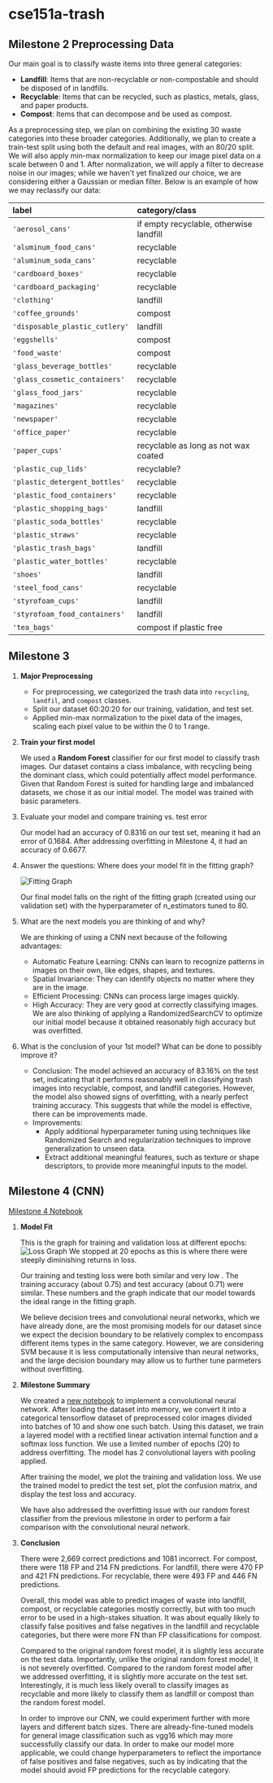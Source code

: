 # cse151a-trash
## Milestone 2 Preprocessing Data

Our main goal is to classify waste items into three general categories: 
* **Landfill**: Items that are non-recyclable or non-compostable and should be disposed of in landfills. 
* **Recyclable**: Items that can be recycled, such as plastics, metals, glass, and paper products.
* **Compost**: Items that can decompose and be used as compost.

As a preprocessing step, we plan on combining the existing 30 waste categories into these broader categories. Additionally, we plan to create a train-test split using both the default and real images, with an 80/20 split. We will also apply min-max normalization to keep our image pixel data on a scale between 0 and 1. After normalization, we will apply a filter to decrease noise in our images; while we haven't yet finalized our choice, we are considering either a Gaussian or median filter. Below is an example of how we may reclassify our data:

| label | category/class |
|:------|:---------------|
| `'aerosol_cans'` | if empty recyclable, otherwise landfill |
| `'aluminum_food_cans'` | recyclable |
| `'aluminum_soda_cans'` | recyclable |
| `'cardboard_boxes'` | recyclable |
| `'cardboard_packaging'` | recyclable |
| `'clothing'` | landfill |
| `'coffee_grounds'` | compost |
| `'disposable_plastic_cutlery'` | landfill |
| `'eggshells'` | compost |
| `'food_waste'` | compost |
| `'glass_beverage_bottles'` | recyclable |
| `'glass_cosmetic_containers'` | recyclable |
| `'glass_food_jars'` | recyclable |
| `'magazines'` | recyclable |
| `'newspaper'` | recyclable |
| `'office_paper'` | recyclable |
| `'paper_cups'` | recyclable as long as not wax coated |
| `'plastic_cup_lids'` | recyclable? |
| `'plastic_detergent_bottles'` | recyclable |
| `'plastic_food_containers'` | recyclable |
| `'plastic_shopping_bags'` | landfill |
| `'plastic_soda_bottles'` | recyclable |
| `'plastic_straws'` | recyclable |
| `'plastic_trash_bags'` | landfill |
| `'plastic_water_bottles'` | recyclable |
| `'shoes'` | landfill |
| `'steel_food_cans'` | recyclable |
| `'styrofoam_cups'` | landfill |
| `'styrofoam_food_containers'` | landfill |
| `'tea_bags'` | compost if plastic free |

## Milestone 3 
1. **Major Preprocessing**
   
   * For preprocessing, we categorized the trash data into ``recycling``, ``landfil``, and ``compost`` classes.
   * Split our dataset 60:20:20 for our training, validation, and test set.
   * Applied min-max normalization to the pixel data of the images, scaling each pixel value to be within the 0 to 1 range.

2. **Train your first model**
   
   We used a **Random Forest** classifier for our first model to classify trash images. Our dataset contains a class imbalance, with recycling being the dominant class, which could potentially affect model performance. Given that Random Forest is suited for handling large and imbalanced datasets, we chose it as our initial model. The model was trained with basic parameters.

3. Evaluate your model and compare training vs. test error
   
   Our model had an accuracy of 0.8316 on our test set, meaning it had an error of 0.1684. After addressing overfitting in Milestone 4, it had an accuracy of 0.6677.

5. Answer the questions: Where does your model fit in the fitting graph?
   
   ![Fitting Graph](fitting_graph.png)
   
   Our final model falls on the right of the fitting graph (created using our validation set) with the hyperparameter of n_estimators tuned to 80. 

7. What are the next models you are thinking of and why?

   We are thinking of using a CNN next because of the following advantages:
   * Automatic Feature Learning: CNNs can learn to recognize patterns in images on their own, like edges, shapes, and textures.
   * Spatial Invariance: They can identify objects no matter where they are in the image.
   * Efficient Processing: CNNs can process large images quickly.
   * High Accuracy: They are very good at correctly classifying images.
   We are also thinking of applying a RandomizedSearchCV to optimize our initial model because it obtained reasonably high accuracy but was overfitted.

9. What is the conclusion of your 1st model? What can be done to possibly improve it?
   * Conclusion: The model achieved an accuracy of 83.16% on the test set, indicating that it performs reasonably well in classifying trash images into recyclable, compost, and landfill categories. However, the model also showed signs of overfitting, with a nearly perfect training accuracy. This suggests that while the model is effective, there can be improvements made.
   * Improvements:
        * Apply additional hyperparameter tuning using techniques like Randomized Search and regularization techniques to improve generalization to unseen data.
        * Extract additional meaningful features, such as texture or shape descriptors, to provide more meaningful inputs to the model.
## Milestone 4 (CNN)
[Milestone 4 Notebook](./CNN.ipynb)

1. **Model Fit**

   This is the graph for training and validation loss at different epochs:
   ![Loss Graph](CNNLossGraph.png) We stopped at 20 epochs as this is where there were steeply diminishing returns in loss.

   Our training and testing loss were both similar and very low . The training accuracy (about 0.75) and test accuracy (about 0.71) were similar. These numbers and the graph indicate that our model towards the ideal range in the fitting graph.


   We believe decision trees and convolutional neural networks, which we have already done, are the most promising models for our dataset since we expect the decision boundary to be relatively complex to encompass different items types in the same category. However, we are considering SVM because it is less computationally intensive than neural networks, and the large decision boundary may allow us to further tune parmeters without overfitting.
   


2. **Milestone Summary**

   We created a [new notebook](./CNN.ipynb) to implement a convolutional neural network. After loading the dataset into memory, we convert it into a categorical tensorflow dataset of preprocessed color images divided into batches of 10 and show one such batch. Using this dataset, we train a layered model with a rectified linear activation internal function and a softmax loss function. We use a limited number of epochs (20) to address overfitting. The model has 2 convolutional layers with pooling applied.
   
   After training the model, we plot the training and validation loss. We use the trained model to predict the test set, plot the confusion matrix, and display the test loss and accuracy.

   We have also addressed the overfitting issue with our random forest classifier from the previous milestone in order to perform a fair comparison with the convolutional neural network. 

3. **Conclusion**

   There were 2,669 correct predictions and 1081 incorrect. For compost, there were 118 FP and 214 FN predictions. For landfill, there were 470 FP and 421 FN predictions. 
   For recyclable, there were 493 FP and 446 FN predictions.

   Overall, this model was able to predict images of waste into landfill, compost, or recyclable categories mostly correctly, but with too much error to be used in a high-stakes situation. It was about equally likely to classify false positives and false negatives in the landfill and recyclable categories, but there were more FN than FP classifications for compost. 
   
   Compared to the original random forest model, it is slightly less accurate on the test data. Importantly, unlike the original random forest model, it is not severely overfitted. Compared to the random forest model after we addressed overfitting, it is slightly more accurate on the test set.
   Interestingly, it is much less likely overall to classify images as recyclable and more likely to classify them as landfill or compost than the random forest model.

   In order to improve our CNN, we could experiment further with more layers and different batch sizes. There are already-fine-tuned models for general image classification such as vgg16 which may more successfully classify our data. In order to make our model more applicable, we could change hyperparameters to reflect the importance of false positives and false negatives, such as by indicating that the model should avoid FP predictions for the recyclable category.



